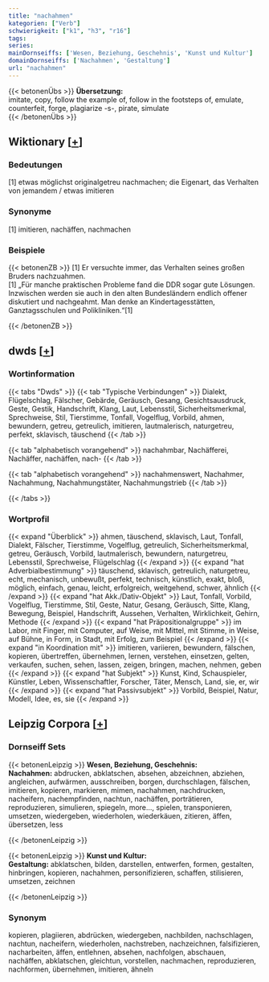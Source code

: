 ```yaml
---
title: "nachahmen"
kategorien: ["Verb"]
schwierigkeit: ["k1", "h3", "r16"]
tags:
series:
mainDornseiffs: ['Wesen, Beziehung, Geschehnis', 'Kunst und Kultur']
domainDornseiffs: ['Nachahmen', 'Gestaltung']
url: "nachahmen"
---
```


{{< betonenÜbs >}}
**Übersetzung:**  
imitate, copy, follow the example of, follow in the footsteps of, emulate, counterfeit, forge, plagiarize -s-, pirate, simulate  
{{< /betonenÜbs >}}

## Wiktionary [[+](https://de.wiktionary.org/wiki/nachahmen)]

### Bedeutungen
[1] etwas möglichst originalgetreu nachmachen; die Eigenart, das Verhalten von jemandem / etwas imitieren  

### Synonyme
[1] imitieren, nachäffen, nachmachen  

### Beispiele
{{< betonenZB >}}
[1] Er versuchte immer, das Verhalten seines großen Bruders nachzuahmen.  
[1] „Für manche praktischen Probleme fand die DDR sogar gute Lösungen. Inzwischen werden sie auch in den alten Bundesländern endlich offener diskutiert und nachgeahmt. Man denke an Kindertagesstätten, Ganztagsschulen und Polikliniken.“[1]  

{{< /betonenZB >}}


## dwds [[+](https://www.dwds.de/wb/nachahmen)]

### Wortinformation
{{< tabs "Dwds" >}}
{{< tab "Typische Verbindungen" >}}
Dialekt, Flügelschlag, Fälscher, Gebärde, Geräusch, Gesang, Gesichtsausdruck, Geste, Gestik, Handschrift, Klang, Laut, Lebensstil, Sicherheitsmerkmal, Sprechweise, Stil, Tierstimme, Tonfall, Vogelflug, Vorbild, ahmen, bewundern, getreu, getreulich, imitieren, lautmalerisch, naturgetreu, perfekt, sklavisch, täuschend
{{< /tab >}}

{{< tab "alphabetisch vorangehend" >}}
nachahmbar, Nachäfferei, Nachäffer, nachäffen, nach-
{{< /tab >}}

{{< tab "alphabetisch vorangehend" >}}
nachahmenswert, Nachahmer, Nachahmung, Nachahmungstäter, Nachahmungstrieb
{{< /tab >}}

{{< /tabs >}}

### Wortprofil
{{< expand "Überblick" >}} ahmen, täuschend, sklavisch, Laut, Tonfall, Dialekt, Fälscher, Tierstimme, Vogelflug, getreulich, Sicherheitsmerkmal, getreu, Geräusch, Vorbild, lautmalerisch, bewundern, naturgetreu, Lebensstil, Sprechweise, Flügelschlag {{< /expand >}}
{{< expand "hat Adverbialbestimmung" >}} täuschend, sklavisch, getreulich, naturgetreu, echt, mechanisch, unbewußt, perfekt, technisch, künstlich, exakt, bloß, möglich, einfach, genau, leicht, erfolgreich, weitgehend, schwer, ähnlich {{< /expand >}}
{{< expand "hat Akk./Dativ-Objekt" >}} Laut, Tonfall, Vorbild, Vogelflug, Tierstimme, Stil, Geste, Natur, Gesang, Geräusch, Sitte, Klang, Bewegung, Beispiel, Handschrift, Aussehen, Verhalten, Wirklichkeit, Gehirn, Methode {{< /expand >}}
{{< expand "hat Präpositionalgruppe" >}} im Labor, mit Finger, mit Computer, auf Weise, mit Mittel, mit Stimme, in Weise, auf Bühne, in Form, in Stadt, mit Erfolg, zum Beispiel {{< /expand >}}
{{< expand "in Koordination mit" >}} imitieren, variieren, bewundern, fälschen, kopieren, übertreffen, übernehmen, lernen, verstehen, einsetzen, gelten, verkaufen, suchen, sehen, lassen, zeigen, bringen, machen, nehmen, geben {{< /expand >}}
{{< expand "hat Subjekt" >}} Kunst, Kind, Schauspieler, Künstler, Leben, Wissenschaftler, Forscher, Täter, Mensch, Land, sie, er, wir {{< /expand >}}
{{< expand "hat Passivsubjekt" >}} Vorbild, Beispiel, Natur, Modell, Idee, es, sie {{< /expand >}}

## Leipzig Corpora [[+](https://corpora.uni-leipzig.de/en/res?word=nachahmen&corpusId=deu_newscrawl-public_2018)]

### Dornseiff Sets
{{< betonenLeipzig >}}
**Wesen, Beziehung, Geschehnis:**  
**Nachahmen:** abdrucken, abklatschen, absehen, abzeichnen, abziehen, angleichen, aufwärmen, ausschreiben, borgen, durchschlagen, fälschen, imitieren, kopieren, markieren, mimen, nachahmen, nachdrucken, nacheifern, nachempfinden, nachtun, nachäffen, porträtieren, reproduzieren, simulieren, spiegeln, more..., spielen, transponieren, umsetzen, wiedergeben, wiederholen, wiederkäuen, zitieren, äffen, übersetzen, less  

{{< /betonenLeipzig >}}


{{< betonenLeipzig >}}
**Kunst und Kultur:**  
**Gestaltung:** abklatschen, bilden, darstellen, entwerfen, formen, gestalten, hinbringen, kopieren, nachahmen, personifizieren, schaffen, stilisieren, umsetzen, zeichnen  

{{< /betonenLeipzig >}}

### Synonym
kopieren, plagiieren, abdrücken, wiedergeben, nachbilden, nachschlagen, nachtun, nacheifern, wiederholen, nachstreben, nachzeichnen, falsifizieren, nacharbeiten, äffen, entlehnen, absehen, nachfolgen, abschauen, nachäffen, abklatschen, gleichtun, vorstellen, nachmachen, reproduzieren, nachformen, übernehmen, imitieren, ähneln

